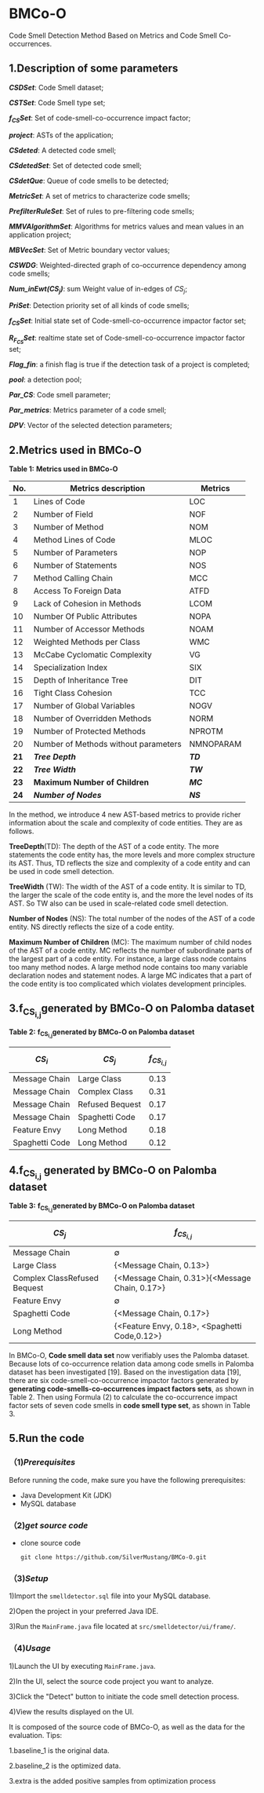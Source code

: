# BMCo-O
Code Smell Detection Method Based on Metrics and Code Smell Co-occurrences.

## 1.Description of some parameters  
***CSDSet***: Code Smell dataset;     

***CSTSet***: Code Smell type set;    

***f<sub>CS</sub>Set***: Set of code-smell-co-occurrence impact factor;    

***project***: ASTs of the application;    

***CSdeted***: A detected code smell;    

***CSdetedSet***: Set of detected code smell;    

***CSdetQue***: Queue of code smells to be detected;    

***MetricSet***: A set of metrics to characterize code smells;    

***PrefilterRuleSet***: Set of rules to pre-filtering code smells;    

***MMVAlgorithmSet***: Algorithms for metrics values and mean values in an application project;    

***MBVecSet***: Set of Metric boundary vector values;    

***CSWDG***: Weighted-directed graph of co-occurrence dependency among code smells;    

***Num_inEwt(CS<sub>j</sub>)***: sum Weight value of in-edges of $CS_{j}$;  

***PriSet***: Detection priority set of all kinds of code smells;    

***f<sub>CS</sub>Set***: Initial state set of Code-smell-co-occurrence impactor factor set;    

***R<sub>F<sub>CS</sub></sub>Set***: realtime state set of Code-smell-co-occurrence impactor factor set;   

***Flag_fin***: a finish flag is true if the detection task of a project is completed;    

***pool***: a detection pool;    

***Par_CS***: Code smell parameter;    

***Par_metrics***: Metrics parameter of a code smell;    

***DPV***: Vector of the selected detection parameters;  

## 2.Metrics used in BMCo-O  
**Table 1:** **Metrics used in BMCo-O**

| No.    | Metrics description                  | Metrics   |
| ------ | ------------------------------------ | --------- |
| 1      | Lines of Code                        | LOC       |
| 2      | Number of Field                      | NOF       |
| 3      | Number of Method                     | NOM       |
| 4      | Method Lines of Code                 | MLOC      |
| 5      | Number of Parameters                 | NOP       |
| 6      | Number of Statements                 | NOS       |
| 7      | Method Calling Chain                 | MCC       |
| 8      | Access To Foreign Data               | ATFD      |
| 9      | Lack of Cohesion in Methods          | LCOM      |
| 10     | Number Of Public Attributes          | NOPA      |
| 11     | Number of Accessor Methods           | NOAM      |
| 12     | Weighted Methods per Class           | WMC       |
| 13     | McCabe Cyclomatic Complexity         | VG        |
| 14     | Specialization Index                 | SIX       |
| 15     | Depth of Inheritance Tree            | DIT       |
| 16     | Tight Class Cohesion                 | TCC       |
| 17     | Number of Global Variables           | NOGV      |
| 18     | Number of Overridden Methods         | NORM      |
| 19     | Number of Protected Methods          | NPROTM    |
| 20     | Number of Methods without parameters | NMNOPARAM |
| **21** | ***Tree Depth***                     | ***TD***  |
| **22** | ***Tree Width***                     | ***TW***  |
| **23** | **Maximum Number of Children**       | ***MC***  |
| **24** | ***Number of Nodes***                | ***NS***  |

In the method, we introduce 4 new AST-based metrics to provide richer information about the scale and complexity of code entities. They are as follows.  

**TreeDepth**(TD): The depth of the AST of a code entity. The more statements the code entity has, the more levels and more complex structure its AST. Thus, TD reflects the size and complexity of a code entity and can be used in code smell detection.  

**TreeWidth** (TW): The width of the AST of a code entity. It is similar to TD, the larger the scale of the code entity is, and the more the level nodes of its AST. So TW also can be used in scale-related code smell detection.  

**Number of Nodes** (NS): The total number of the nodes of the AST of a code entity. NS directly reflects the size of a code entity.  

**Maximum Number of Children** (MC): The maximum number of child nodes of the AST of a code entity. MC reflects the number of subordinate parts of the largest part of a code entity. For instance, a large class node contains too many method nodes. A large method node contains too many variable declaration nodes and statement nodes. A large MC indicates that a part of the code entity is too complicated which violates development principles.  



## 3.f<sub>CS<sub>i,j</sub></sub>generated by BMCo-O on Palomba dataset

**Table 2:** **f<sub>CS<sub>i,j</sub></sub>generated by BMCo-O on Palomba dataset**

| $CS_{i}$       | $CS_{j}$        | $$f_{CS_{i,j}}$$ |
| -------------- | --------------- | ---------------- |
| Message Chain  | Large Class     | 0.13             |
| Message Chain  | Complex Class   | 0.31             |
| Message Chain  | Refused Bequest | 0.17             |
| Message Chain  | Spaghetti Code  | 0.17             |
| Feature Envy   | Long Method     | 0.18             |
| Spaghetti Code | Long Method     | 0.12             |

## 4.f<sub>CS<sub>i,j</sub></sub> generated by BMCo-O on Palomba dataset

**Table 3:** **f<sub>CS<sub>i,j</sub></sub>generated by BMCo-O on Palomba dataset**

| $CS_{j}$                     | $$f_{CS_{i,j}}$$                               |
| ---------------------------- | ---------------------------------------------- |
| Message Chain                | &empty;                                        |
| Large Class                  | {<Message Chain, 0.13>}                        |
| Complex ClassRefused Bequest | {<Message Chain, 0.31>}{<Message Chain, 0.17>} |
| Feature Envy                 | &empty;                                        |
| Spaghetti Code               | {<Message Chain, 0.17>}                        |
| Long Method                  | {<Feature Envy, 0.18>, <Spaghetti Code,0.12>}  |

In BMCo-O, **Code smell data set** now verifiably uses the Palomba dataset. Because lots of co-occurrence relation data among code smells in Palomba dataset has been investigated [19]. Based on the investigation data [19], there are six code-smell-co-occurrence impactor factors generated by **generating code-smells-co-occurrences impact factors sets**, as shown in Table 2. Then using Formula (2) to calculate the co-occurrence impact factor sets of seven code smells in **code smell type set**, as shown in Table 3.

## 5.Run the code

### （1)***Prerequisites***

Before running the code, make sure you have the following prerequisites:

- Java Development Kit (JDK)
- MySQL database

### （2)***get source code***

- clone source code

  ```
  git clone https://github.com/SilverMustang/BMCo-O.git
  ```

### （3)***Setup***

1)Import the `smelldetector.sql` file into your MySQL database. 

2)Open the project in your preferred Java IDE. 

3)Run the `MainFrame.java` file located at `src/smelldetector/ui/frame/`.

### （4)***Usage***

1)Launch the UI by executing `MainFrame.java`.   

2)In the UI, select the source code project you want to analyze.   

3)Click the "Detect" button to initiate the code smell detection process. 

4)View the results displayed on the UI.

It is composed of the source code of BMCo-O, as well as the data for the evaluation. Tips:

1.baseline_1 is the original data.  

2.baseline_2 is the optimized data.  

3.extra is the added positive samples from optimization process
